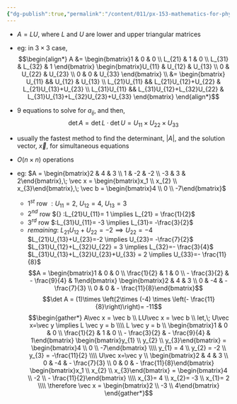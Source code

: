 ```yaml
---
{"dg-publish":true,"permalink":"/content/011/px-153-mathematics-for-physicists/term-2/px-153-k-linear-algebra/px-153-k9-lu-decomposition-method/","noteIcon":"1","created":"2024-10-01T18:27:09.430+01:00","updated":"2024-11-26T19:40:24.151+00:00"}
---
```


- $A=LU$, where $L$ and $U$ are lower and upper triangular matrices
- eg: in $3\times3$ case, 
$$\begin{align*}
	A &= \begin{bmatrix}1 & 0 & 0 \\ L_{21} & 1 & 0 \\ L_{31} & L_{32} & 1 \end{bmatrix} \begin{bmatrix}U_{11} & U_{12} & U_{13} \\ 0 & U_{22} & U_{23} \\ 0 & 0 & U_{33} \end{bmatrix} \\
	&= \begin{bmatrix} U_{11} && U_{12} & U_{13} \\ L_{21}U_{11} && L_{21}U_{12}+U_{22} & L_{21}U_{13}+U_{23} \\ L_{31}U_{11} && L_{31}U_{12}+L_{32}U_{22} & L_{31}U_{13}+L_{32}U_{23}+U_{33} \end{bmatrix}
\end{align*}$$
- $9$ equations to solve for $a_{ij}$, and then, 
$$\det A = \det L \cdot \det U = U_{11}\times U_{22} \times U_{33}$$
- usually the fastest method to find the determinant, $|A|$, and the solution vector, $\vec x$, for simultaneous equations
- $O(n\times n)$ operations

- eg: $A = \begin{bmatrix}2 & 4 & 3 \\ 1 & -2 & -2 \\ -3 & 3 & 2\end{bmatrix},\; \vec x = \begin{bmatrix}x_1 \\ x_{2}  \\ x_{3}\end{bmatrix},\; \vec b = \begin{bmatrix}4 \\ 0 \\ -7\end{bmatrix}$
	- $1^{st}$ row ${} :U_{11}=2$, $U_{12}=4$, $U_{13}=3$
	- $2^{nd}$ row ${} :L_{21}U_{11}= 1 \implies L_{21} = \frac{1}{2}$ 
	- $3^{rd}$ row $:L_{31}U_{11}= -3 \implies L_{31}= -\frac{3}{2}$
	- *remaining*:
		$L_{21}U_{12}+ U_{22}=-2 \implies U_{22}=-4$
		$L_{21}U_{13}+U_{23}=-2 \implies U_{23}= -\frac{7}{2}$
		$L_{31}U_{12}+L_{32}U_{22} = 3 \implies L_{32}=- \frac{3}{4}$
		$L_{31}U_{13}+L_{32}U_{23}+U_{33} = 2 \implies U_{33}=- \frac{11}{8}$
$$A = \begin{bmatrix}1 & 0 & 0 \\ \frac{1}{2} & 1 & 0 \\ - \frac{3}{2} & - \frac{9}{4} & 1\end{bmatrix} \begin{bmatrix}2 & 4 & 3 \\ 0 & -4 & - \frac{7}{3} \\ 0 & 0 & - \frac{11}{8}\end{bmatrix}$$
$$\det A = (1)\times \left(2\times (-4) \times \left(- \frac{11}{8}\right)\right)= -11$$
$$\begin{gather*}
	A\vec x = \vec b \\
	LU\vec x = \vec b \\
	let,\; U\vec x=\vec y \implies L \vec y = b  \\\\
	L \vec y = b \\
	\begin{bmatrix}1 & 0 & 0 \\ \frac{1}{2} & 1 & 0 \\ - \frac{3}{2} & - \frac{9}{4} & 1\end{bmatrix} \begin{bmatrix}y_{1} \\ y_{2} \\ y_{3}\end{bmatrix} = \begin{bmatrix}4 \\ 0 \\ -7\end{bmatrix} \\\\
	y_{1} = 4 \\
	y_{2} = -2 \\
	y_{3} = -\frac{11}{2} \\\\
	U\vec x=\vec y \\
	\begin{bmatrix}2 & 4 & 3 \\ 0 & -4 & - \frac{7}{3} \\ 0 & 0 & - \frac{11}{8}\end{bmatrix} \begin{bmatrix}x_1 \\ x_{2}  \\ x_{3}\end{bmatrix} = \begin{bmatrix}4 \\ -2 \\ - \frac{11}{2}\end{bmatrix} \\\\
	x_{3}= 4 \\
	x_{2}= -3 \\
	x_{1}= 2 \\\\
	\therefore \vec x = \begin{bmatrix}2 \\ -3 \\ 4\end{bmatrix}
\end{gather*}$$
